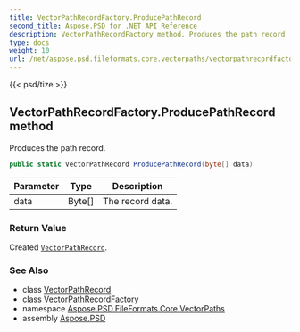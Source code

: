 ```yaml
---
title: VectorPathRecordFactory.ProducePathRecord
second_title: Aspose.PSD for .NET API Reference
description: VectorPathRecordFactory method. Produces the path record
type: docs
weight: 10
url: /net/aspose.psd.fileformats.core.vectorpaths/vectorpathrecordfactory/producepathrecord/
---
```

{{< psd/tize >}}
## VectorPathRecordFactory.ProducePathRecord method

Produces the path record.

```csharp
public static VectorPathRecord ProducePathRecord(byte[] data)
```

| Parameter | Type | Description |
| --- | --- | --- |
| data | Byte[] | The record data. |

### Return Value

Created [`VectorPathRecord`](../../vectorpathrecord/).

### See Also

* class [VectorPathRecord](../../vectorpathrecord/)
* class [VectorPathRecordFactory](../)
* namespace [Aspose.PSD.FileFormats.Core.VectorPaths](../../vectorpathrecordfactory/)
* assembly [Aspose.PSD](../../../)


